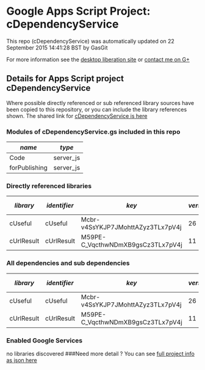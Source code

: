 # Google Apps Script Project: cDependencyService
This repo (cDependencyService) was automatically updated on 22 September 2015 14:41:28 BST by GasGit

For more information see the [desktop liberation site](http://ramblings.mcpher.com/Home/excelquirks/drivesdk/gettinggithubready "desktop liberation") or [contact me on G+](https://plus.google.com/+BruceMcpherson "Bruce McPherson - GDE")
## Details for Apps Script project cDependencyService
Where possible directly referenced or sub referenced library sources have been copied to this repository, or you can include the library references shown. 
The shared link for [cDependencyService is here](https://script.google.com/d/1QMZceXe24Rwfgw5jzXlqLsvoBLbmk_lvDBYB5K403wdTVeNu6-uzP5g8/edit?usp=sharing "open in the GAS IDE")

### Modules of cDependencyService.gs included in this repo
*name*|*type*
--- | --- 
Code| server_js
forPublishing| server_js
### Directly referenced libraries
*library*|*identifier*|*key*|*version*|*dev mode*|*source*|
--- | --- | --- | --- | --- | --- 
cUseful| cUseful|Mcbr-v4SsYKJP7JMohttAZyz3TLx7pV4j|26|no|[here](libraries/cUseful "library source")
cUrlResult| cUrlResult|M59PE-C_VqcthwNDmXB9gsCz3TLx7pV4j|11|no|[here](libraries/cUrlResult "library source")
### All dependencies and sub dependencies
*library*|*identifier*|*key*|*version*|*dev mode*|*source*|
--- | --- | --- | --- | --- | --- 
cUseful| cUseful|Mcbr-v4SsYKJP7JMohttAZyz3TLx7pV4j|26|no|[here](libraries/cUseful "library source")
cUrlResult| cUrlResult|M59PE-C_VqcthwNDmXB9gsCz3TLx7pV4j|11|no|[here](libraries/cUrlResult "library source")
### Enabled Google Services
no libraries discovered
###Need more detail ?
You can see [full project info as json here](info.json)
